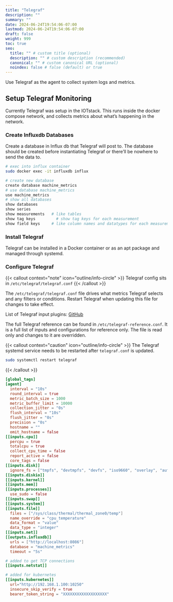 ```yaml
---
title: "Telegraf"
description: ""
summary: ""
date: 2024-06-24T19:54:06-07:00
lastmod: 2024-06-24T19:54:06-07:00
draft: false
weight: 999
toc: true
seo:
  title: "" # custom title (optional)
  description: "" # custom description (recommended)
  canonical: "" # custom canonical URL (optional)
  noindex: false # false (default) or true
---
```


Use Telegraf as the agent to collect system logs and metrics.

## Setup Telegraf Monitoring

Currently Telegraf was setup in the IOTstack. This runs inside the docker compose network, and collects metrics about what’s happening in the network.

### Create Influxdb Databases

Create a database in Influx db that Telegraf will post to. The database should be created before instantiating Telegraf or there’ll be nowhere to send the data to.

```bash { title="Interact with Influxdb CLI" }
# exec into influx container
sudo docker exec -it influxdb influx

# create new database
create database machine_metrics
# use database machine_metrics
use machine_metrics
# show all databases
show databases
show series
show measurements	# like tables
show tag keys		  # show tag keys for each measurement
show field keys		# like column names and datatypes for each measurement
```

### Install Telegraf

Telegraf can be installed in a Docker container or as an apt package and managed through systemd.

### Configure Telegraf

{{< callout context="note" icon="outline/info-circle" >}}
Telegraf config sits in `/etc/telegraf/telegraf.conf`
{{< /callout >}}

The `/etc/telegraf/telegraf.conf` file drives what metrics Telegraf selects and any filters or conditions. Restart Telegraf when updating this file for changes to take effect.

List of Telegraf input plugins: [GitHub](https://github.com/influxdata/telegraf/tree/master/plugins/inputs)

The full Telegraf reference can be found in `/etc/telegraf-reference.conf`. It is a full list of inputs and configurations for reference only. The file is read only and changes to it are overridden.

{{< callout context="caution" icon="outline/info-circle" >}}
The Telegraf systemd service needs to be restarted after `telegraf.conf` is updated.

```bash
sudo systemctl restart telegraf
```

{{< /callout >}}

```toml { title="Example /etc/telegraf/telegraf.conf"}
[global_tags]
[agent]
  interval = "10s"
  round_interval = true
  metric_batch_size = 1000
  metric_buffer_limit = 10000
  collection_jitter = "0s"
  flush_interval = "10s"
  flush_jitter = "0s"
  precision = "0s"
  hostname = ""
  omit_hostname = false
[[inputs.cpu]]
  percpu = true
  totalcpu = true
  collect_cpu_time = false
  report_active = false
  core_tags = false
[[inputs.disk]]
  ignore_fs = ["tmpfs", "devtmpfs", "devfs", "iso9660", "overlay", "aufs", "squashfs"]
[[inputs.diskio]]
[[inputs.kernel]]
[[inputs.mem]]
[[inputs.processes]]
  use_sudo = false
[[inputs.swap]]
[[inputs.system]]
[[inputs.file]]
  files = ["/sys/class/thermal/thermal_zone0/temp"]
  name_override = "cpu_temperature"
  data_format = "value"
  data_type = "integer"
[[inputs.net]]
[[outputs.influxdb]]
  urls = ["http://localhost:8086"]
  database = "machine_metrics"
  timeout = "5s"

# added to get TCP connections
[[inputs.netstat]]

# added for kubernetes
[[inputs.kubernetes]]
  url="http://192.168.1.100:10250"
  insecure_skip_verify = true
  bearer_token_string = "XXXXXXXXXXXXXXXXXXX"
```
